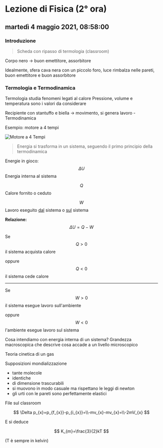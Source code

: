 
# Lezione di Fisica (2° ora)

## martedì 4 maggio 2021, 08:58:00
### Introduzione

> Scheda con ripasso di termologia (classroom)

Corpo nero -> buon emettitore, assorbitore

Idealmente, sfera cava nera con un piccolo foro, luce rimbalza nelle pareti, buon emettitore e buon assorbitore

### Termologia e Termodinamica
Termologia studia fenomeni legati al calore
Pressione, volume e temperatura sono i valori da considerare

Recipiente con stantuffo e biella -> movimento, si genera lavoro - Termodinamica

Esempio: motore a 4 tempi

![Motore a 4 Tempi](https://www.tecnologiaduepuntozero.it/wp-content/uploads/2018/01/Diesel-4-tempi.gif)

> Energia si trasforma in un sistema, seguendo il primo principio della termodinamica

Energie in gioco:
$$
\Delta U
$$
Energia interna al sistema

$$
Q
$$
Calore fornito o ceduto

$$
W
$$
Lavoro eseguito <u>dal</u> sistema o <u>sul</u> sistema

**Relazione:**
$$
\Delta U=Q-W
$$

Se
$$
Q>0
$$
il sistema acquista calore

oppure
$$
Q<0
$$
il sistema cede calore

---
Se
$$
W>0
$$
il sistema esegue lavoro sull'ambiente

oppure
$$
W<0
$$
l'ambiente esegue lavoro sul sistema


Cosa intendiamo con energia interna di un sistema?
Grandezza macroscopica che descrive cosa accade a un livello microscopico 

Teoria cinetica di un gas

Supposizioni mondializzazione

* tante molecole
* identiche
* di dimensione trascurabili
* si muovono in modo casuale ma rispettano le leggi di newton
* gli urti con le pareti sono perfettamente elastici

File sul classroom


$$
\Delta p_{x}=p_{f_{x}}-p_{i_{x}}=\\-mv_{x}-mv_{x}=\\-2mV_{x}
$$

E si deduce

$$
K_{m}=\frac{3}{2}kT
$$

(T è sempre in kelvin)
<!--stackedit_data:
eyJoaXN0b3J5IjpbLTQxNzU5MDExNyw5NDQ0NDEzNTMsMTAzNT
M4MTQwMCwtMjUzMzcwNzA2LC03MDE2Njc3NTksLTY4MDE5NDk5
XX0=
-->